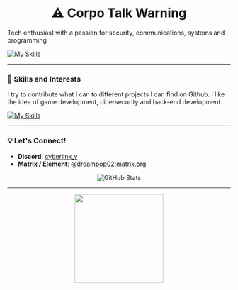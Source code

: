 <div align="center">
  <h1>⚠️ Corpo Talk Warning</h1>
</div>

<p>Tech enthusiast with a passion for security, communications, systems and programming</p>

[![My Skills](https://skillicons.dev/icons?i=windows,ubuntu,vscode&theme=light)](https://skillicons.dev)


---



### 🔧 Skills and Interests
<p>I try to contribute what I can to different projects I can find on Github. I like the idea of game development, cibersecurity and back-end development</p>

[![My Skills](https://skillicons.dev/icons?i=js,ts,python,rust,git,github&theme=light)](https://skillicons.dev)



---
### 💡 Let's Connect!

- **Discord**: [cyberjinx_y](https://discord.com/)
- **Matrix / Element**: [@dreampop02:matrix.org](https://element.io/) 



<div align="center">
  <img src="https://github-readme-stats.vercel.app/api?username=energypop&show_icons=true&theme=radical" alt="GitHub Stats">
</div>

---
<div align="center">
    <img src="https://media.tenor.com/S61VCO73mOAAAAAj/linux-tux.gif" width="200">
</div>
